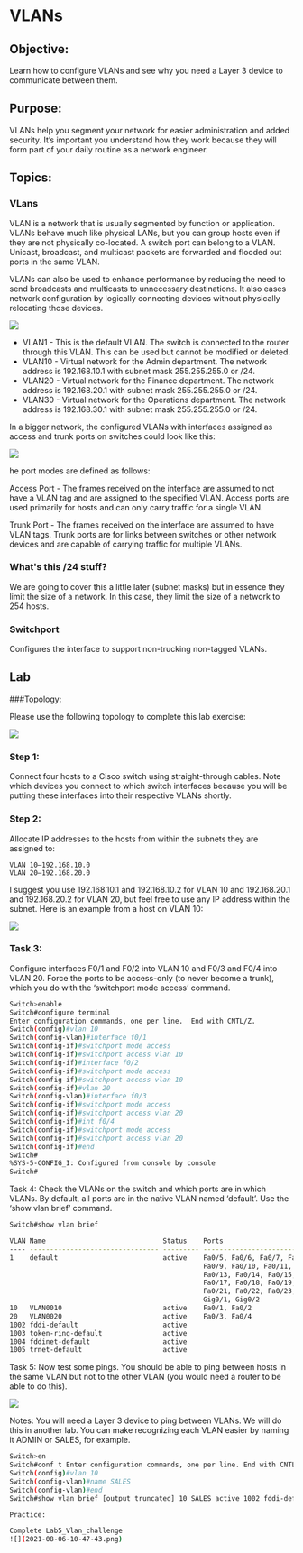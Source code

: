 # VLANs 

## Objective: 

Learn how to configure VLANs and see why you need a Layer 3 device to communicate between them. 

## Purpose: 

VLANs help you segment your network for easier administration and added security. It’s important you understand how they work because they will form part of your daily routine as a network engineer.

## Topics: 

### VLans

VLAN is a network that is usually segmented by function or application. VLANs behave much like physical LANs, but you can group hosts even if they are not physically co-located. A switch port can belong to a VLAN. Unicast, broadcast, and multicast packets are forwarded and flooded out ports in the same VLAN.

VLANs can also be used to enhance performance by reducing the need to send broadcasts and multicasts to unnecessary destinations. It also eases network configuration by logically connecting devices without physically relocating those devices.

![](2021-08-06-10-50-52.png)

* VLAN1 - This is the default VLAN. The switch is connected to the router through this VLAN. This can be used but cannot be modified or deleted.
* VLAN10 - Virtual network for the Admin department. The network address is 192.168.10.1 with subnet mask 255.255.255.0 or /24.
* VLAN20 - Virtual network for the Finance department. The network address is 192.168.20.1 with subnet mask 255.255.255.0 or /24.
* VLAN30 - Virtual network for the Operations department. The network address is 192.168.30.1 with subnet mask 255.255.255.0 or /24.

In a bigger network, the configured VLANs with interfaces assigned as access and trunk ports on switches could look like this:

![](2021-08-06-10-52-19.png)

he port modes are defined as follows:

Access Port - The frames received on the interface are assumed to not have a VLAN tag and are assigned to the specified VLAN. Access ports are used primarily for hosts and can only carry traffic for a single VLAN.

Trunk Port - The frames received on the interface are assumed to have VLAN tags. Trunk ports are for links between switches or other network devices and are capable of carrying traffic for multiple VLANs.

### What's this /24 stuff? 

We are going to cover this a little later (subnet masks) but in essence they limit the size of a network. In this case, they limit the size of a network to 254 hosts. 

### Switchport
Configures the interface to support non-trucking non-tagged VLANs. 
## Lab 

###Topology: 

Please use the following topology to complete this lab exercise: 

![](2021-08-06-10-37-06.png)

### Step 1: 

Connect four hosts to a Cisco switch  using straight-through cables. Note which devices you connect to which switch interfaces because you will be putting these interfaces into their respective VLANs shortly. 

### Step 2: 

Allocate IP addresses to the hosts from within the subnets they are assigned to: 

`VLAN 10—192.168.10.0`  
`VLAN 20—192.168.20.0 `

I suggest you use 192.168.10.1 and 192.168.10.2 for VLAN 10 and 192.168.20.1 and 192.168.20.2 for VLAN 20, but feel free to use any IP address within the subnet. Here is an example from a host on VLAN 10:

![](2021-08-06-10-36-35.png)



### Task 3: 

Configure interfaces F0/1 and F0/2 into VLAN 10 and F0/3 and F0/4 into VLAN 20. Force the ports to be access-only (to never become a trunk), which you do with the ‘switchport mode access’ command. 

```bash
Switch>enable
Switch#configure terminal
Enter configuration commands, one per line.  End with CNTL/Z.
Switch(config)#vlan 10
Switch(config-vlan)#interface f0/1
Switch(config-if)#switchport mode access
Switch(config-if)#switchport access vlan 10
Switch(config-if)#interface f0/2
Switch(config-if)#switchport mode access
Switch(config-if)#switchport access vlan 10
Switch(config-if)#vlan 20
Switch(config-vlan)#interface f0/3
Switch(config-if)#switchport mode access
Switch(config-if)#switchport access vlan 20
Switch(config-if)#int f0/4
Switch(config-if)#switchport mode access
Switch(config-if)#switchport access vlan 20
Switch(config-if)#end
Switch#
%SYS-5-CONFIG_I: Configured from console by console
Switch#
```

Task 4: Check the VLANs on the switch and which ports are in which VLANs. By default, all ports are in the native VLAN named ‘default’. Use the ‘show vlan brief’ command.

```bash
Switch#show vlan brief

VLAN Name                             Status    Ports
---- -------------------------------- --------- -------------------------------
1    default                          active    Fa0/5, Fa0/6, Fa0/7, Fa0/8
                                                Fa0/9, Fa0/10, Fa0/11, Fa0/12
                                                Fa0/13, Fa0/14, Fa0/15, Fa0/16
                                                Fa0/17, Fa0/18, Fa0/19, Fa0/20
                                                Fa0/21, Fa0/22, Fa0/23, Fa0/24
                                                Gig0/1, Gig0/2
10   VLAN0010                         active    Fa0/1, Fa0/2
20   VLAN0020                         active    Fa0/3, Fa0/4
1002 fddi-default                     active    
1003 token-ring-default               active    
1004 fddinet-default                  active    
1005 trnet-default                    active 
```

Task 5: Now test some pings. You should be able to ping between hosts in the same VLAN but not to the other VLAN (you would need a router to be able to do this). 

![](2021-08-06-10-41-58.png)

Notes: You will need a Layer 3 device to ping between VLANs. We will do this in another lab. You can make recognizing each VLAN easier by naming it ADMIN or SALES, for example.

```bash
Switch>en
Switch#conf t Enter configuration commands, one per line. End with CNTL/Z. 
Switch(config)#vlan 10 
Switch(config-vlan)#name SALES 
Switch(config-vlan)#end 
Switch#show vlan brief [output truncated] 10 SALES active 1002 fddi-default active

Practice: 

Complete Lab5_Vlan_challenge
![](2021-08-06-10-47-43.png)

